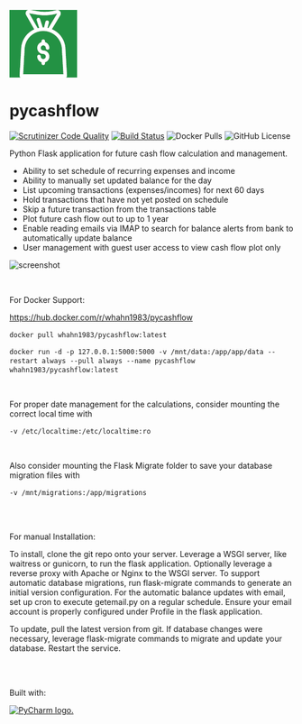 ![logo](./app/static/apple-touch-icon.png)
# pycashflow
[![Scrutinizer Code Quality](https://scrutinizer-ci.com/g/whahn1983/pycashflow/badges/quality-score.png?b=master)](https://scrutinizer-ci.com/g/whahn1983/pycashflow/?branch=master)
[![Build Status](https://scrutinizer-ci.com/g/whahn1983/pycashflow/badges/build.png?b=master)](https://scrutinizer-ci.com/g/whahn1983/pycashflow/build-status/master)
![Docker Pulls](https://img.shields.io/docker/pulls/whahn1983/pycashflow)
![GitHub License](https://img.shields.io/github/license/whahn1983/pycashflow)

Python Flask application for future cash flow calculation and management.

* Ability to set schedule of recurring expenses and income
* Ability to manually set updated balance for the day
* List upcoming transactions (expenses/incomes) for next 60 days
* Hold transactions that have not yet posted on schedule
* Skip a future transaction from the transactions table
* Plot future cash flow out to up to 1 year
* Enable reading emails via IMAP to search for balance alerts from bank to automatically update balance
* User management with guest user access to view cash flow plot only


![screenshot](https://github.com/whahn1983/pycashflow/assets/7118098/d1ac3862-1ed0-4ebd-886e-a2cdb5f42eb5)


<br />

For Docker Support:

https://hub.docker.com/r/whahn1983/pycashflow
```
docker pull whahn1983/pycashflow:latest
```
```
docker run -d -p 127.0.0.1:5000:5000 -v /mnt/data:/app/app/data --restart always --pull always --name pycashflow whahn1983/pycashflow:latest
```

<br />

For proper date management for the calculations, consider mounting the correct local time with 
```
-v /etc/localtime:/etc/localtime:ro
```
<br />

Also consider mounting the Flask Migrate folder to save your database migration files with 

```
-v /mnt/migrations:/app/migrations
```

<br />

<br />

For manual Installation:

To install, clone the git repo onto your server.  Leverage a WSGI server, like waitress or gunicorn, to run the flask application.  Optionally leverage a reverse proxy with Apache or Nginx to the WSGI server.  To support automatic database migrations, run flask-migrate commands to generate an initial version configuration.  For the automatic balance updates with email, set up cron to execute getemail.py on a regular schedule.  Ensure your email account is properly configured under Profile in the flask application.

To update, pull the latest version from git.  If database changes were necessary, leverage flask-migrate commands to migrate and update your database.  Restart the service.

<br />

<br />

Built with:

[<img src="https://resources.jetbrains.com/storage/products/company/brand/logos/PyCharm.png" alt="PyCharm logo." width="300" media="(prefers-color-scheme: light)">](https://jb.gg/OpenSourceSupport)

